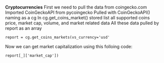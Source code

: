 **Cryptocurrencies**
First we need to pull the data from coingecko.com
Imported CoinGeckoAPI from pycoingecko
Pulled with CoinGeckoAPI() naming as a cg
In cg.get_coins_market() stored list all supported coins price, market cap, volume, and market related data
All these data pulled by report as an array
```
report = cg.get_coins_markets(vs_currency='usd'
```
Now we can get market capitalization using this folloing code:
```
report[_]['market_cap'])
```
